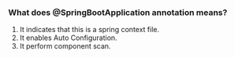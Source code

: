 ### What does @SpringBootApplication annotation means?
1. It indicates that this is a spring context file.
2. It enables Auto Configuration.
3. It perform component scan.
